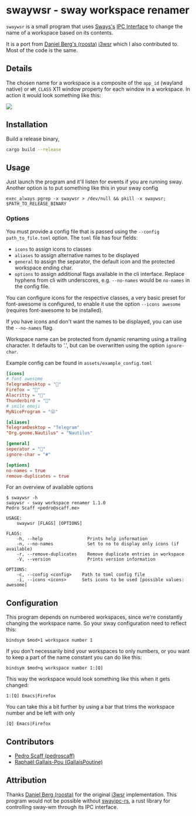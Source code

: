 swaywsr - sway workspace renamer
======

`swaywsr` is a small program that uses [Sways's](https://swaywm.org/) [IPC Interface](https://github.com/swaywm/sway/blob/master/sway/sway-ipc.7.scd)
to change the name of a workspace based on its contents.

It is a port from [Daniel Berg's (roosta)](https://github.com/roosta) [i3wsr](https://github.com/roosta/i3wsr) which I also contributed to. Most of the code is the same.

## Details

The chosen name for a workspace is a composite of the `app_id` (wayland native) or `WM_CLASS` X11 window
property for each window in a workspace. In action it would look something like this:

![](https://raw.githubusercontent.com/pedroscaff/swaywsr/master/assets/preview.png)

## Installation
Build a release binary,

```sh
cargo build --release
```

## Usage
Just launch the program and it'll listen for events if you are running sway.
Another option is to put something like this in your sway config

```
exec_always pgrep -x swaywsr > /dev/null && pkill -x swaywsr; $PATH_TO_RELEASE_BINARY
```

### Options


You must provide a config file that is passed using the `--config path_to_file.toml` option. The `toml` file has four fields:
- `icons` to assign icons to classes
- `aliases` to assign alternative names to be displayed 
- `general` to assign the separator, the default icon and the protected workspace ending char.
- `options` to assign additional flags available in the cli interface. Replace hyphens from cli with underscores, e.g. `--no-names` would be `no-names` in the config file.

You can configure icons for the respective classes, a very basic preset for font-awesome is configured, to enable it use the option `--icons awesome` (requires font-awesome to be installed).

If you have icons and don't want the names to be displayed, you can use the `--no-names` flag.

Workspace name can be protected from dynamic renaming using a trailing character. It defaults to '.', but can be overwritten using the option `ignore-char`.

Example config can be found in `assets/example_config.toml`

```toml
[icons]
# font awesome
TelegramDesktop = ""
Firefox = ""
Alacritty = ""
Thunderbird = ""
# smile emoji
MyNiceProgram = "😛"

[aliases]
TelegramDesktop = "Telegram"
"Org.gnome.Nautilus" = "Nautilus"

[general]
seperator = ""
ignore-char = "#"

[options]
no-names = true
remove-duplicates = true
```

For an overview of available options

```shell
$ swaywsr -h
swaywsr - sway workspace renamer 1.1.0
Pedro Scaff <pedro@scaff.me>

USAGE:
    swaywsr [FLAGS] [OPTIONS]

FLAGS:
    -h, --help                 Prints help information
    -n, --no-names             Set to no to display only icons (if available)
    -r, --remove-duplicates    Remove duplicate entries in workspace
    -V, --version              Prints version information

OPTIONS:
    -c, --config <config>    Path to toml config file
    -i, --icons <icons>      Sets icons to be used [possible values: awesome]
```

## Configuration

This program depends on numbered workspaces, since we're constantly changing the
workspace name. So your sway configuration need to reflect this:

```
bindsym $mod+1 workspace number 1
```

If you don't necessarily bind your workspaces to only numbers, or
you want to keep a part of the name constant you can do like this:

```
bindsym $mod+q workspace number 1:[Q]
```

This way the workspace would look something like this when it gets changed:

```
1:[Q] Emacs|Firefox
```
You can take this a bit further by using a bar that trims the workspace number and be left with only
```
[Q] Emacs|Firefox
```

## Contributors
* [Pedro Scaff (pedroscaff)](https://github.com/pedroscaff)
* [Raphaël Gallais-Pou (GallaisPoutine)](https://github.com/GallaisPoutine)

## Attribution
Thanks [Daniel Berg (roosta)](https://github.com/roosta) for the original [i3wsr](https://github.com/roosta/i3wsr) implementation. This program would not be possible without
[swayipc-rs](https://github.com/JayceFayne/swayipc-rs),
a rust library for controlling sway-wm through its IPC interface.
